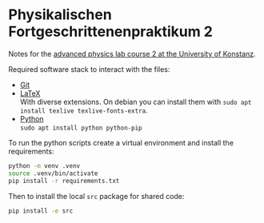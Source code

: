 # Physikalischen Fortgeschrittenenpraktikum 2
Notes for the [advanced physics lab course 2 at the University of Konstanz](https://fp.physik.uni-konstanz.de).

Required software stack to interact with the files:
- [Git](https://git-scm.com/)
- [LaTeX](https://www.latex-project.org/)\
  With diverse extensions. On debian you can install them with `sudo apt install texlive texlive-fonts-extra`.
- [Python](https://www.python.org/)\
`sudo apt install python python-pip`

To run the python scripts create a virtual environment and install the requirements:
```bash
python -m venv .venv
source .venv/bin/activate
pip install -r requirements.txt
```
Then to install the local `src` package for shared code:
```bash
pip install -e src
```